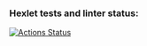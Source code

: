 ### Hexlet tests and linter status:
[![Actions Status](https://github.com/pliginAlexandr/fullstack-javascript-project-4/actions/workflows/hexlet-check.yml/badge.svg)](https://github.com/pliginAlexandr/fullstack-javascript-project-4/actions)